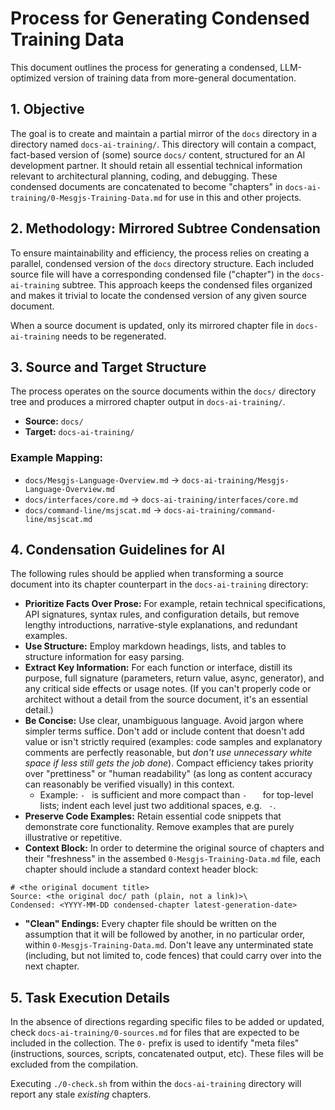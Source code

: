 # Process for Generating Condensed Training Data

This document outlines the process for generating a condensed, LLM-optimized version of training data from more-general documentation.

## 1. Objective

The goal is to create and maintain a partial mirror of the `docs` directory in a directory named `docs-ai-training/`. This directory will contain a compact, fact-based version of (some) source `docs/` content, structured for an AI development partner. It should retain all essential technical information relevant to architectural planning, coding, and debugging. These condensed documents are concatenated to become "chapters" in `docs-ai-training/0-Mesgjs-Training-Data.md` for use in this and other projects.

## 2. Methodology: Mirrored Subtree Condensation

To ensure maintainability and efficiency, the process relies on creating a parallel, condensed version of the `docs` directory structure. Each included source file will have a corresponding condensed file ("chapter") in the `docs-ai-training` subtree. This approach keeps the condensed files organized and makes it trivial to locate the condensed version of any given source document.

When a source document is updated, only its mirrored chapter file in `docs-ai-training` needs to be regenerated.

## 3. Source and Target Structure

The process operates on the source documents within the `docs/` directory tree and produces a mirrored chapter output in `docs-ai-training/`.

- **Source:** `docs/`
- **Target:** `docs-ai-training/`

### Example Mapping:
- `docs/Mesgjs-Language-Overview.md` -> `docs-ai-training/Mesgjs-Language-Overview.md`
- `docs/interfaces/core.md` -> `docs-ai-training/interfaces/core.md`
- `docs/command-line/msjscat.md` -> `docs-ai-training/command-line/msjscat.md`

## 4. Condensation Guidelines for AI

The following rules should be applied when transforming a source document into its chapter counterpart in the `docs-ai-training` directory:

- **Prioritize Facts Over Prose:** For example, retain technical specifications, API signatures, syntax rules, and configuration details, but remove lengthy introductions, narrative-style explanations, and redundant examples.
- **Use Structure:** Employ markdown headings, lists, and tables to structure information for easy parsing.
- **Extract Key Information:** For each function or interface, distill its purpose, full signature (parameters, return value, async, generator), and any critical side effects or usage notes. (If you can't properly code or architect without a detail from the source document, it's an essential detail.)
- **Be Concise:** Use clear, unambiguous language. Avoid jargon where simpler terms suffice. Don't add or include content that doesn't add value or isn't strictly required (examples: code samples and explanatory comments are perfectly reasonable, but *don't use unnecessary white space if less still gets the job done*). Compact efficiency takes priority over "prettiness" or "human readability" (as long as content accuracy can reasonably be verified visually) in this context.
  - Example: `- ` is sufficient and more compact than `-   ` for top-level lists; indent each level just two additional spaces, e.g. `  - `.
- **Preserve Code Examples:** Retain essential code snippets that demonstrate core functionality. Remove examples that are purely illustrative or repetitive.
- **Context Block:** In order to determine the original source of chapters and their "freshness" in the assembed `0-Mesgjs-Training-Data.md` file, each chapter should include a standard context header block:
```
# <the original document title>
Source: <the original doc/ path (plain, not a link)>\
Condensed: <YYYY-MM-DD condensed-chapter latest-generation-date>
```
- **"Clean" Endings:** Every chapter file should be written on the assumption that it will be followed by another, in no particular order, within `0-Mesgjs-Training-Data.md`. Don't leave any unterminated state (including, but not limited to, code fences) that could carry over into the next chapter.

## 5. Task Execution Details

In the absence of directions regarding specific files to be added or updated, check `docs-ai-training/0-sources.md` for files that are expected to be included in the collection. The `0-` prefix is used to identify "meta files" (instructions, sources, scripts, concatenated output, etc). These files will be excluded from the compilation.

Executing `./0-check.sh` from within the `docs-ai-training` directory will report any stale *existing* chapters.
